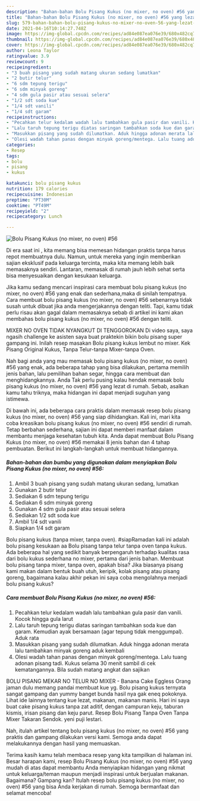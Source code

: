 ```yaml
---
description: "Bahan-bahan Bolu Pisang Kukus (no mixer, no oven) #56 yang lezat dan Mudah Dibuat"
title: "Bahan-bahan Bolu Pisang Kukus (no mixer, no oven) #56 yang lezat dan Mudah Dibuat"
slug: 579-bahan-bahan-bolu-pisang-kukus-no-mixer-no-oven-56-yang-lezat-dan-mudah-dibuat
date: 2021-04-16T10:14:27.748Z
image: https://img-global.cpcdn.com/recipes/ad84e087ea076e39/680x482cq70/bolu-pisang-kukus-no-mixer-no-oven-56-foto-resep-utama.jpg
thumbnail: https://img-global.cpcdn.com/recipes/ad84e087ea076e39/680x482cq70/bolu-pisang-kukus-no-mixer-no-oven-56-foto-resep-utama.jpg
cover: https://img-global.cpcdn.com/recipes/ad84e087ea076e39/680x482cq70/bolu-pisang-kukus-no-mixer-no-oven-56-foto-resep-utama.jpg
author: Leona Taylor
ratingvalue: 3.9
reviewcount: 9
recipeingredient:
- "3 buah pisang yang sudah matang ukuran sedang lumatkan"
- "2 butir telur"
- "6 sdm tepung terigu"
- "6 sdm minyak goreng"
- "4 sdm gula pasir atau sesuai selera"
- "1/2 sdt soda kue"
- "1/4 sdt vanili"
- "1/4 sdt garam"
recipeinstructions:
- "Pecahkan telur kedalam wadah lalu tambahkan gula pasir dan vanili. Kocok hingga gula larut"
- "Lalu taruh tepung terigu diatas saringan tambahkan soda kue dan garam. Kemudian ayak bersamaan (agar tepung tidak menggumpal). Aduk rata"
- "Masukkan pisang yang sudah dilumatkan. Aduk hingga adonan merata lalu tambahkan minyak goreng aduk kembali"
- "Olesi wadah tahan panas dengan minyak goreng/mentega. Lalu tuang adonan pisang tadi. Kukus selama 30 menit sambil di cek kematangannya. Bila sudah matang angkat dan sajikan"
categories:
- Resep
tags:
- bolu
- pisang
- kukus

katakunci: bolu pisang kukus 
nutrition: 179 calories
recipecuisine: Indonesian
preptime: "PT30M"
cooktime: "PT49M"
recipeyield: "2"
recipecategory: Lunch

---
```



![Bolu Pisang Kukus (no mixer, no oven) #56](https://img-global.cpcdn.com/recipes/ad84e087ea076e39/680x482cq70/bolu-pisang-kukus-no-mixer-no-oven-56-foto-resep-utama.jpg)

Di era  saat ini , kita memang bisa memesan hidangan praktis tanpa harus repot membuatnya dulu. Namun, untuk mereka yang ingin memberikan sajian eksklusif pada keluarga tercinta, maka kita memang lebih baik memasaknya sendiri. Lantaran, memasak di rumah jauh lebih sehat serta bisa menyesuaikan dengan kesukaan keluarga.

Jika kamu sedang mencari inspirasi cara membuat bolu pisang kukus (no mixer, no oven) #56 yang enak dan sederhana,maka di sinilah tempatnya. Cara membuat bolu pisang kukus (no mixer, no oven) #56  sebenarnya tidak susah untuk dibuat jika anda mengerjakannya dengan teliti. Tapi, kamu tidak perlu risau akan gagal dalam memasaknya 
sebab di artikel ini kami akan membahas bolu pisang kukus (no mixer, no oven) #56 dengan teliti.  

MIXER NO OVEN TIDAK NYANGKUT DI TENGGOROKAN Di video saya, saya ngasih challenge ke asisten saya buat praktekin bikin bolu pisang super gampang ini. Inilah resep masakan Bolu pisang kukus lembut no mixer. Kek Pisang Original Kukus, Tanpa Telur-tanpa Mixer-tanpa Oven.

Nah bagi anda yang mau memasak bolu pisang kukus (no mixer, no oven) #56 yang enak, ada beberapa tahap yang bisa dilakukan, pertama memilih jenis bahan, lalu pemilihan bahan segar, hingga cara membuat dan menghidangkannya. Anda Tak perlu pusing kalau hendak memasak bolu pisang kukus (no mixer, no oven) #56 yang lezat di rumah. Sebab, asalkan kamu  tahu triknya, maka hidangan ini dapat menjadi suguhan yang istimewa.

Di bawah ini, ada beberapa cara praktis  dalam memasak resep bolu pisang kukus (no mixer, no oven) #56 yang siap dihidangkan. Kali ini, mari kita coba kreasikan bolu pisang kukus (no mixer, no oven) #56 sendiri di rumah. Tetap berbahan sederhana, sajian ini dapat memberi manfaat dalam membantu menjaga kesehatan tubuh kita. Anda dapat membuat Bolu Pisang Kukus (no mixer, no oven) #56 memakai 8 jenis bahan dan 4 tahap pembuatan. Berikut ini langkah-langkah untuk membuat hidangannya.

<!--inarticleads1-->

##### Bahan-bahan dan bumbu yang digunakan dalam menyiapkan Bolu Pisang Kukus (no mixer, no oven) #56:

1. Ambil 3 buah pisang yang sudah matang ukuran sedang, lumatkan
1. Gunakan 2 butir telur
1. Sediakan 6 sdm tepung terigu
1. Sediakan 6 sdm minyak goreng
1. Gunakan 4 sdm gula pasir atau sesuai selera
1. Sediakan 1/2 sdt soda kue
1. Ambil 1/4 sdt vanili
1. Siapkan 1/4 sdt garam


Bolu pisang kukus (tanpa mixer, tanpa oven). #siapRamadan kali ini adalah bolu pisang kesukaan aa Bolu pisang tanpa telur tanpa oven tanpa kukus. Ada beberapa hal yang sedikit banyak berpengaruh terhadap kualitas rasa dari bolu kukus sederhana no mixer, pertama dari jenis bahan. Membuat bolu pisang tanpa mixer, tanpa oven, apakah bisa? Jika biasanya pisang kami makan dalam bentuk buah utuh, keripik, kolak pisang atau pisang goreng, bagaimana kalau akhir pekan ini saya coba mengolahnya menjadi bolu pisang kukus? 

<!--inarticleads2-->

##### Cara membuat Bolu Pisang Kukus (no mixer, no oven) #56:

1. Pecahkan telur kedalam wadah lalu tambahkan gula pasir dan vanili. Kocok hingga gula larut
1. Lalu taruh tepung terigu diatas saringan tambahkan soda kue dan garam. Kemudian ayak bersamaan (agar tepung tidak menggumpal). Aduk rata
1. Masukkan pisang yang sudah dilumatkan. Aduk hingga adonan merata lalu tambahkan minyak goreng aduk kembali
1. Olesi wadah tahan panas dengan minyak goreng/mentega. Lalu tuang adonan pisang tadi. Kukus selama 30 menit sambil di cek kematangannya. Bila sudah matang angkat dan sajikan


BOLU PISANG MEKAR NO TELUR NO MIXER - Banana Cake Eggless Orang jaman dulu memang pandai membuat kue yg. Bolu pisang kukus ternyata sangat gampang dan yummy banget bunda hasil nya gak eneq pokoknya. Lihat ide lainnya tentang kue lezat, makanan, makanan manis. Hari ini saya buat cake pisang kukus tanpa zat aditif, dengan campuran keju, taburan kismis, irisan pisang dan keju parut. Resep Bolu Pisang Tanpa Oven Tanpa Mixer Takaran Sendok. yeni puji lestari. 

Nah, itulah artikel tentang  bolu pisang kukus (no mixer, no oven) #56  yang praktis dan gampang dilakukan versi kami. Semoga anda dapat melakukannya dengan hasil yang memuaskan. 

Terima kasih kamu telah membaca resep yang kita tampilkan di halaman ini. Besar harapan kami, resep  Bolu Pisang Kukus (no mixer, no oven) #56 yang mudah di atas dapat membantu Anda menyiapkan hidangan yang nikmat untuk keluarga/teman maupun menjadi inspirasi untuk berjualan makanan. Bagaimana? Gampang kan? Itulah resep bolu pisang kukus (no mixer, no oven) #56 yang bisa Anda kerjakan di rumah. Semoga bermanfaat dan selamat mencoba!

